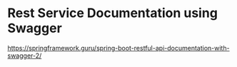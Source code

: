 # Rest Service Documentation using Swagger

https://springframework.guru/spring-boot-restful-api-documentation-with-swagger-2/

